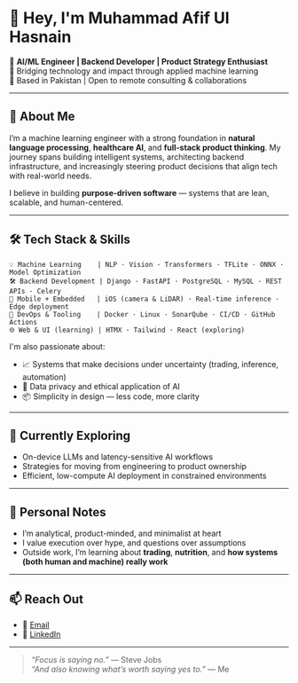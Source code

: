 # 👋 Hey, I'm Muhammad Afif Ul Hasnain

🎯 **AI/ML Engineer | Backend Developer | Product Strategy Enthusiast**  
💼 Bridging technology and impact through applied machine learning  
📍 Based in Pakistan | Open to remote consulting & collaborations

---

## 🧠 About Me

I’m a machine learning engineer with a strong foundation in **natural language processing**, **healthcare AI**, and **full-stack product thinking**. My journey spans building intelligent systems, architecting backend infrastructure, and increasingly steering product decisions that align tech with real-world needs.

I believe in building **purpose-driven software** — systems that are lean, scalable, and human-centered.

---

## 🛠️ Tech Stack & Skills

```
💡 Machine Learning    | NLP · Vision · Transformers · TFLite · ONNX · Model Optimization  
🛠️ Backend Development | Django · FastAPI · PostgreSQL · MySQL · REST APIs · Celery  
📱 Mobile + Embedded   | iOS (camera & LiDAR) · Real-time inference · Edge deployment  
🧪 DevOps & Tooling    | Docker · Linux · SonarQube · CI/CD · GitHub Actions  
🌐 Web & UI (learning) | HTMX · Tailwind · React (exploring)  
```

I'm also passionate about:

- 📈 Systems that make decisions under uncertainty (trading, inference, automation)  
- 🔐 Data privacy and ethical application of AI  
- 📦 Simplicity in design — less code, more clarity

---

## 🌱 Currently Exploring

- On-device LLMs and latency-sensitive AI workflows  
- Strategies for moving from engineering to product ownership  
- Efficient, low-compute AI deployment in constrained environments

---

## 🎯 Personal Notes

- I’m analytical, product-minded, and minimalist at heart  
- I value execution over hype, and questions over assumptions  
- Outside work, I’m learning about **trading**, **nutrition**, and **how systems (both human and machine) really work**

---

## 📫 Reach Out

- 📧 [Email](mailto:muhammad.afifulhasnain@gmail.com)  
- 🔗 [LinkedIn](https://www.linkedin.com/in/muhammad-afif-ul-hasnain/)

---

> _“Focus is saying no.”_ — Steve Jobs  
> _“And also knowing what’s worth saying yes to.”_ — Me
